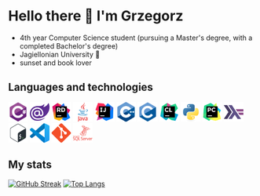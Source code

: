 # Hello there 👋 I'm Grzegorz

- 4th year Computer Science student (pursuing a Master's degree, with a completed Bachelor's degree)
- Jagiellonian University 🏫
- sunset and book lover

## Languages and technologies
<div>
  <img src="https://github.com/devicons/devicon/blob/master/icons/csharp/csharp-original.svg" title="csharp" alt="csharp" height=40 width=40 />
  <img src="https://github.com/devicons/devicon/blob/master/icons/blazor/blazor-original.svg" title="blazor" alt="blazor" height=40 width=40 />
  <img src="https://github.com/devicons/devicon/blob/master/icons/rider/rider-original.svg" title="rider" alt="rider" height=40 width=40 />
  <img src="https://github.com/devicons/devicon/blob/master/icons/java/java-original-wordmark.svg" title="java" alt="java" height=40 width=40 />
  <img src="https://github.com/devicons/devicon/blob/master/icons/intellij/intellij-original.svg" title="intellij" alt="intellij" height=40 width=40 />
  <img src="https://github.com/devicons/devicon/blob/master/icons/cplusplus/cplusplus-original.svg" title="cpp" alt="cpp" height=40 width=40 />
  <img src="https://github.com/devicons/devicon/blob/master/icons/c/c-original.svg" title="c" alt="c" height=40 width=40 />
  <img src="https://github.com/devicons/devicon/blob/master/icons/clion/clion-original.svg" title="clion" alt="clion" height=40 width=40 />
  <img src="https://github.com/devicons/devicon/blob/master/icons/python/python-original.svg" title="python" alt="python" height=40 width=40 />
  <img src="https://github.com/devicons/devicon/blob/master/icons/pycharm/pycharm-original.svg" title="pycharm" alt="pycharm" height=40 width=40 />
  <img src="https://github.com/devicons/devicon/blob/master/icons/haskell/haskell-original.svg" title="haskell" alt="haskell" height=40 width=40 />
  <img src="https://github.com/devicons/devicon/blob/master/icons/bash/bash-original.svg" title="bash" alt="bash" height=40 width=40 />
  <img src="https://github.com/devicons/devicon/blob/master/icons/vscode/vscode-original.svg" title="vscode" alt="vscode" height=40 width=40 />
  <img src="https://github.com/devicons/devicon/blob/master/icons/git/git-original.svg" title="git" alt="git" height=40 width=40 />
  <img src="https://github.com/devicons/devicon/blob/master/icons/microsoftsqlserver/microsoftsqlserver-plain-wordmark.svg" title="sqlserver" alt="sqlserver" height=40 width=40 />
</div>

## My stats
[![GitHub Streak](https://github-readme-streak-stats.herokuapp.com?user=gregusio&theme=github-dark-blue)](https://git.io/streak-stats)
[![Top Langs](https://github-readme-stats.vercel.app/api/top-langs/?username=gregusio&layout=compact&theme=github_dark)](https://github.com/anuraghazra/github-readme-stats)
